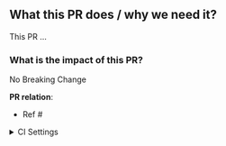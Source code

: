 <!--  Thanks for sending a pull request! -->

## What this PR does / why we need it?

This PR ...

### What is the impact of this PR?

No Breaking Change

**PR relation**:
- Ref #

<!--
**Special notes for your reviewer**:
NIL

**Which issue(s) this PR fixes**:
You could link a pull request to an issue by using a supported keyword in the pull request's description or in a commit message.

Usage: `Fixes #<issue number>`, or `Fixes (paste link of issue)`.

See also:
* [Linking a pull request to an issue using a keyword](https://docs.github.com/en/issues/tracking-your-work-with-issues/linking-a-pull-request-to-an-issue#linking-a-pull-request-to-an-issue-using-a-keyword)

* [Manually linking a pull request to an issue using the pull request sidebar](https://docs.github.com/en/issues/tracking-your-work-with-issues/linking-a-pull-request-to-an-issue#manually-linking-a-pull-request-or-branch-to-an-issue-using-the-issue-sidebar)

-->

<details><summary>CI Settings</summary><br/>

<!--  Have I run `make ci`? -->
### **CI Usage**

**Tip**: Check the CI you want to run below, and then comment `/run-ci`.

**CI Switch**

- [ ] Web3 Compatible Tests
- [ ] OpenZeppelin tests
- [ ] v3 Core Tests

### **CI Description**

| CI Name                | Description                                                                                             |
| ---------------------- | ------------------------------------------------------------------------------------------------------- |
| *Web3 Compatible Test* | Test the Web3 compatibility of Axon                                                                     |
| *v3 Core Test*         | Run the compatibility tests provided by Uniswap V3                                                      |
| *OpenZeppelin tests*   | Run the compatibility tests provided by OpenZeppelin, including OCT 1-5 \| 6-10 \| 11 \| 12-15 \| 16-19 |
</details>
